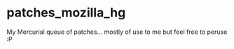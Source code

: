 patches_mozilla_hg
==================

My Mercurial queue of patches... mostly of use to me but feel free to peruse :P
